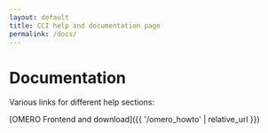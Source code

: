 ```yaml
---
layout: default
title: CCI help and documentation page
permalink: /docs/
---
```


# Documentation


Various links for different help sections:

[OMERO Frontend and download]({{ '/omero_howto' | relative_url }})




